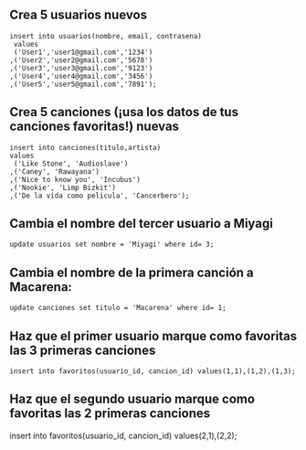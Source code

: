 ## Crea 5 usuarios nuevos
```
insert into usuarios(nombre, email, contrasena)
 values
 ('User1','user1@gmail.com','1234')
,('User2','user2@gmail.com','5678')
,('User3','user3@gmail.com','9123')
,('User4','user4@gmail.com','3456')
,('User5','user5@gmail.com','7891');
```

## Crea 5 canciones (¡usa los datos de tus canciones favoritas!) nuevas
```
insert into canciones(titulo,artista) 
values 
 ('Like Stone', 'Audioslave')
,('Caney', 'Rawayana')
,('Nice to know you', 'Incubus')
,('Nookie', 'Limp Bizkit')
,('De la vida como pelicula', 'Cancerbero');
```

## Cambia el nombre del tercer usuario a Miyagi
```
update usuarios set nombre = 'Miyagi' where id= 3;
```
## Cambia el nombre de la primera canción a Macarena:
```
update canciones set titulo = 'Macarena' where id= 1;
```
## Haz que el primer usuario marque como favoritas las 3 primeras canciones
```
insert into favoritos(usuario_id, cancion_id) values(1,1),(1,2),(1,3);
```
## Haz que el segundo usuario marque como favoritas las 2 primeras canciones
insert into favoritos(usuario_id, cancion_id) values(2,1),(2,2);


